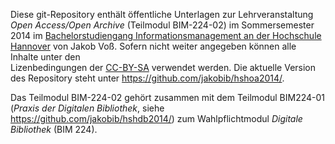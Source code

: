Diese git-Repository enthält öffentliche Unterlagen zur Lehrveranstaltung
*Open Access/Open Archive* (Teilmodul BIM-224-02) im Sommersemester 2014 im
[Bachelorstudiengang Informationsmanagement an der Hochschule
Hannover](http://f3.hs-hannover.de/studium/bachelor/informationsmanagement/)
von Jakob Voß. Sofern nicht weiter angegeben können alle Inhalte unter den  
Lizenbedingungen der [CC-BY-SA](http://creativecommons.org/licenses/by-sa/3.0/)
verwendet werden.  Die aktuelle Version des Repository steht unter
<https://github.com/jakobib/hshoa2014/>.

Das Teilmodul BIM-224-02 gehört zusammen mit dem Teilmodul BIM224-01 (*Praxis 
der Digitalen Bibliothek*, siehe <https://github.com/jakobib/hshdb2014/>) zum
Wahlpflichtmodul *Digitale Bibliothek* (BIM 224).
